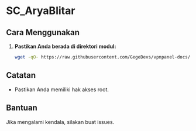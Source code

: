 # SC_AryaBlitar

## Cara Menggunakan

1. **Pastikan Anda berada di direktori modul:**
    ```bash
    wget -qO- https://raw.githubusercontent.com/GegeDevs/vpnpanel-docs/refs/heads/main/modules/SC_AryaBlitar/install.sh | bash
    ```

## Catatan

- Pastikan Anda memiliki hak akses root.

## Bantuan

Jika mengalami kendala, silakan buat issues.